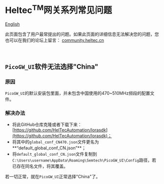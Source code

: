 # Heltec<sup>TM</sup>网关系列常见问题
[English](https://heltec-automation-docs.readthedocs.io/en/latest/gateway/frequently_asked_questions.html)

此页面包含了用户最常提出的问题。如果此页面的详细信息无法解决您的问题，您也可以在我们的论坛上留言： [community.heltec.cn](http://community.heltec.cn/)

&nbsp;

## `PicoGW_UI`软件无法选择"China"

### 原因

`PicoGW_UI`的默认安装包里面，并未包含中国使用的470~510MHz频段的配置文件。

### 解决办法

- 将此GitHub仓库克隆或者下载下来：[https://github.com/HelTecAutomation/lorasdk](https://github.com/HelTecAutomation/lorasdk)；
- 将其中的`global_conf_CN470.json`文件更名为**“default_global_conf_CN.json”**；
- 将`default_global_conf_CN.json`文件复制到`C:\Users\username\AppData\Roaming\Semtech\PicoGW_UI\Config`路径，若已存在同名文件，将其覆盖。

若一切正常，就在`PicoGW_UI`正常选择"China"了。